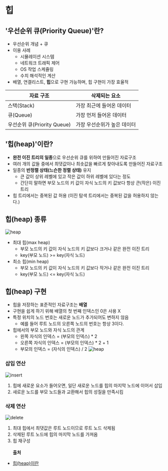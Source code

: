 # 힙
## '우선순위 큐(Priority Queue)'란?
- 우선순위 개념 + 큐
- 이용 사례
  - 시뮬레이션 시스템
  - 네트워크 트래픽 제어
  - OS 작업 스케쥴링
  - 수치 해석적인 계산
- 배열, 연결리스트, **힙**으로 구현 가능하며, 힙 구현이 가장 효율적

|자료 구조|삭제되는 요소|
|------|---|
|스택(Stack)|가장 최근에 들어온 데이터|
|큐(Queue)|가장 먼저 들어온 데이터|
|우선순위 큐(Priority Queue)|가장 우선순위가 높은 데이터|

## '힙(heap)'이란?
- **완전 이진 트리의 일종**으로 우선순위 큐를 위하여 만들어진 자료구조
- 여러 개의 값들 중에서 최댓값이나 최솟값을 빠르게 찾아내도록 만들어진 자료구조
- 일종의 **반정렬 상태(느슨한 정렬 상태)** 유지 
  - 큰 값이 상위 레벨에 있고 작은 값이 하위 레벨에 있다는 정도
  - 간단히 말하면 부모 노드의 키 값이 자식 노드의 키 값보다 항상 큰(작은) 이진 트리
- 힙 트리에서는 중복된 값 허용 (이진 탐색 트리에서는 중복된 값을 허용하지 않는다.)

## 힙(heap) 종류
![heap](https://gmlwjd9405.github.io/images/data-structure-heap/types-of-heap.png)
- 최대 힙(max heap)
  - 부모 노드의 키 값이 자식 노드의 키 값보다 크거나 같은 완전 이진 트리
  - key(부모 노드) >= key(자식 노드)
- 최소 힙(min heap)
  - 부모 노드의 키 값이 자식 노드의 키 값보다 작거나 같은 완전 이진 트리
  - key(부모 노드) <= key(자식 노드)

## 힙(heap) 구현
- 힙을 저장하는 표준적인 자료구조는 **배열**
- 구현을 쉽게 하기 위해 배열의 첫 번째 인덱스인 0은 사용 X
- 특정 위치의 노드 번호는 새로운 노드가 추가되어도 변하지 않음
  - 예를 들어 루트 노드의 오른쪽 노드의 번호는 항상 3이다.
- 힙에서의 부모 노드와 자식 노드의 관계 
  - 왼쪽 자식의 인덱스 = (부모의 인덱스) * 2
  - 오른쪽 자식의 인덱스 = (부모의 인덱스) * 2 + 1
  - 부모의 인덱스 = (자식의 인덱스) / 2
![heap](https://gmlwjd9405.github.io/images/data-structure-heap/heap-index-parent-child.png)

### 삽입 연산
![insert](https://gmlwjd9405.github.io/images/data-structure-heap/maxheap-insertion.png)  
1. 힙에 새로운 요소가 들어오면, 일단 새로운 노드를 힙의 마지막 노드에 이어서 삽입
2. 새로운 노드를 부모 노드들과 교환해서 힙의 성질을 만족시킴

### 삭제 연산
![delete](https://gmlwjd9405.github.io/images/data-structure-heap/maxheap-delete.png)  
1. 최대 힙에서 최댓값은 루트 노드이므로 루트 노드 삭제됨
2. 삭제된 루트 노드에 힙의 마지막 노드를 가져옴
3. 힙 재구성
<br><br>
**출처**  
- [힙(heap)이란](https://gmlwjd9405.github.io/2018/05/10/data-structure-heap.html)